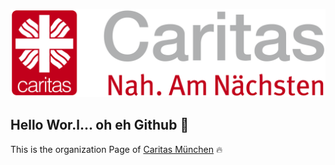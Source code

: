 ![Wortmarke of Caritas-Muenchen](/profile/images/RGB_Bildmarke-Wortmarke-2zeilig-grau-rot_2021.png?raw=true "Caritas München")
## Hello Wor.l... oh eh Github 👋

This is the organization Page of [Caritas München](https://caritasmuenchen.de) 🔥
